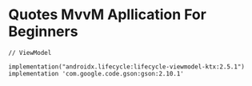 # Quotes MvvM Apllication For Beginners

    // ViewModel
    
    implementation("androidx.lifecycle:lifecycle-viewmodel-ktx:2.5.1")
    implementation 'com.google.code.gson:gson:2.10.1'
